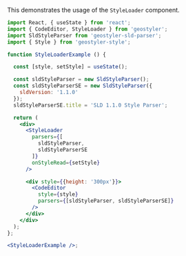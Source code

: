 <!--
 * Released under the BSD 2-Clause License
 *
 * Copyright © 2022-present, terrestris GmbH & Co. KG and GeoStyler contributors
 * All rights reserved.
 *
 * Redistribution and use in source and binary forms, with or without
 * modification, are permitted provided that the following conditions are met:
 *
 * * Redistributions of source code must retain the above copyright notice,
 *   this list of conditions and the following disclaimer.
 *
 * * Redistributions in binary form must reproduce the above copyright notice,
 *   this list of conditions and the following disclaimer in the documentation
 *   and/or other materials provided with the distribution.
 *
 * THIS SOFTWARE IS PROVIDED BY THE COPYRIGHT HOLDERS AND CONTRIBUTORS "AS IS"
 * AND ANY EXPRESS OR IMPLIED WARRANTIES, INCLUDING, BUT NOT LIMITED TO, THE
 * IMPLIED WARRANTIES OF MERCHANTABILITY AND FITNESS FOR A PARTICULAR PURPOSE
 * ARE DISCLAIMED. IN NO EVENT SHALL THE COPYRIGHT HOLDER OR CONTRIBUTORS BE
 * LIABLE FOR ANY DIRECT, INDIRECT, INCIDENTAL, SPECIAL, EXEMPLARY, OR
 * CONSEQUENTIAL DAMAGES (INCLUDING, BUT NOT LIMITED TO, PROCUREMENT OF
 * SUBSTITUTE GOODS OR SERVICES; LOSS OF USE, DATA, OR PROFITS; OR BUSINESS
 * INTERRUPTION) HOWEVER CAUSED AND ON ANY THEORY OF LIABILITY, WHETHER IN
 * CONTRACT, STRICT LIABILITY, OR TORT (INCLUDING NEGLIGENCE OR OTHERWISE)
 * ARISING IN ANY WAY OUT OF THE USE OF THIS SOFTWARE, EVEN IF ADVISED OF THE
 * POSSIBILITY OF SUCH DAMAGE.
 *
-->

This demonstrates the usage of the `StyleLoader` component.

```jsx
import React, { useState } from 'react';
import { CodeEditor, StyleLoader } from 'geostyler';
import SldStyleParser from 'geostyler-sld-parser';
import { Style } from 'geostyler-style';

function StyleLoaderExample () {

  const [style, setStyle] = useState();

  const sldStyleParser = new SldStyleParser();
  const sldStyleParserSE = new SldStyleParser({
    sldVersion: '1.1.0'
  });
  sldStyleParserSE.title = 'SLD 1.1.0 Style Parser';

  return (
    <div>
      <StyleLoader
        parsers={[
          sldStyleParser,
          sldStyleParserSE
        ]}
        onStyleRead={setStyle}
      />

      <div style={{height: '300px'}}>
        <CodeEditor
          style={style}
          parsers={[sldStyleParser, sldStyleParserSE]}
        />
      </div>
    </div>
  );
};

<StyleLoaderExample />;
```
